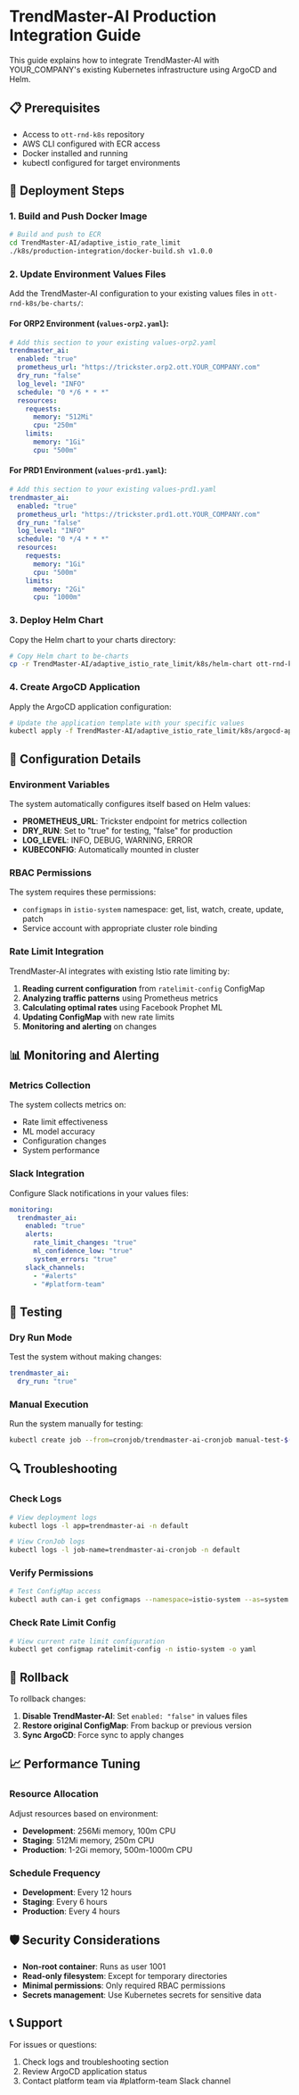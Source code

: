 # TrendMaster-AI Production Integration Guide

This guide explains how to integrate TrendMaster-AI with YOUR_COMPANY's existing Kubernetes infrastructure using ArgoCD and Helm.

## 📋 Prerequisites

- Access to `ott-rnd-k8s` repository
- AWS CLI configured with ECR access
- Docker installed and running
- kubectl configured for target environments

## 🚀 Deployment Steps

### 1. Build and Push Docker Image

```bash
# Build and push to ECR
cd TrendMaster-AI/adaptive_istio_rate_limit
./k8s/production-integration/docker-build.sh v1.0.0
```

### 2. Update Environment Values Files

Add the TrendMaster-AI configuration to your existing values files in `ott-rnd-k8s/be-charts/`:

#### For ORP2 Environment (`values-orp2.yaml`):
```yaml
# Add this section to your existing values-orp2.yaml
trendmaster_ai:
  enabled: "true"
  prometheus_url: "https://trickster.orp2.ott.YOUR_COMPANY.com"
  dry_run: "false"
  log_level: "INFO"
  schedule: "0 */6 * * *"
  resources:
    requests:
      memory: "512Mi"
      cpu: "250m"
    limits:
      memory: "1Gi"
      cpu: "500m"
```

#### For PRD1 Environment (`values-prd1.yaml`):
```yaml
# Add this section to your existing values-prd1.yaml
trendmaster_ai:
  enabled: "true"
  prometheus_url: "https://trickster.prd1.ott.YOUR_COMPANY.com"
  dry_run: "false"
  log_level: "INFO"
  schedule: "0 */4 * * *"
  resources:
    requests:
      memory: "1Gi"
      cpu: "500m"
    limits:
      memory: "2Gi"
      cpu: "1000m"
```

### 3. Deploy Helm Chart

Copy the Helm chart to your charts directory:

```bash
# Copy Helm chart to be-charts
cp -r TrendMaster-AI/adaptive_istio_rate_limit/k8s/helm-chart ott-rnd-k8s/be-charts/trendmaster-ai
```

### 4. Create ArgoCD Application

Apply the ArgoCD application configuration:

```bash
# Update the application template with your specific values
kubectl apply -f TrendMaster-AI/adaptive_istio_rate_limit/k8s/argocd-application.yaml
```

## 🔧 Configuration Details

### Environment Variables

The system automatically configures itself based on Helm values:

- **PROMETHEUS_URL**: Trickster endpoint for metrics collection
- **DRY_RUN**: Set to "true" for testing, "false" for production
- **LOG_LEVEL**: INFO, DEBUG, WARNING, ERROR
- **KUBECONFIG**: Automatically mounted in cluster

### RBAC Permissions

The system requires these permissions:
- `configmaps` in `istio-system` namespace: get, list, watch, create, update, patch
- Service account with appropriate cluster role binding

### Rate Limit Integration

TrendMaster-AI integrates with existing Istio rate limiting by:

1. **Reading current configuration** from `ratelimit-config` ConfigMap
2. **Analyzing traffic patterns** using Prometheus metrics
3. **Calculating optimal rates** using Facebook Prophet ML
4. **Updating ConfigMap** with new rate limits
5. **Monitoring and alerting** on changes

## 📊 Monitoring and Alerting

### Metrics Collection

The system collects metrics on:
- Rate limit effectiveness
- ML model accuracy
- Configuration changes
- System performance

### Slack Integration

Configure Slack notifications in your values files:

```yaml
monitoring:
  trendmaster_ai:
    enabled: "true"
    alerts:
      rate_limit_changes: "true"
      ml_confidence_low: "true"
      system_errors: "true"
    slack_channels:
      - "#alerts"
      - "#platform-team"
```

## 🧪 Testing

### Dry Run Mode

Test the system without making changes:

```yaml
trendmaster_ai:
  dry_run: "true"
```

### Manual Execution

Run the system manually for testing:

```bash
kubectl create job --from=cronjob/trendmaster-ai-cronjob manual-test-$(date +%s)
```

## 🔍 Troubleshooting

### Check Logs

```bash
# View deployment logs
kubectl logs -l app=trendmaster-ai -n default

# View CronJob logs
kubectl logs -l job-name=trendmaster-ai-cronjob -n default
```

### Verify Permissions

```bash
# Test ConfigMap access
kubectl auth can-i get configmaps --namespace=istio-system --as=system:serviceaccount:default:trendmaster-ai
```

### Check Rate Limit Config

```bash
# View current rate limit configuration
kubectl get configmap ratelimit-config -n istio-system -o yaml
```

## 🔄 Rollback

To rollback changes:

1. **Disable TrendMaster-AI**: Set `enabled: "false"` in values files
2. **Restore original ConfigMap**: From backup or previous version
3. **Sync ArgoCD**: Force sync to apply changes

## 📈 Performance Tuning

### Resource Allocation

Adjust resources based on environment:

- **Development**: 256Mi memory, 100m CPU
- **Staging**: 512Mi memory, 250m CPU  
- **Production**: 1-2Gi memory, 500m-1000m CPU

### Schedule Frequency

- **Development**: Every 12 hours
- **Staging**: Every 6 hours
- **Production**: Every 4 hours

## 🛡️ Security Considerations

- **Non-root container**: Runs as user 1001
- **Read-only filesystem**: Except for temporary directories
- **Minimal permissions**: Only required RBAC permissions
- **Secrets management**: Use Kubernetes secrets for sensitive data

## 📞 Support

For issues or questions:
1. Check logs and troubleshooting section
2. Review ArgoCD application status
3. Contact platform team via #platform-team Slack channel